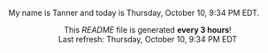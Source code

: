My name is Tanner and today is Thursday, October 10, 9:34 PM EDT.

<p align="center">This <i>README</i> file is generated <b>every 3 hours</b>!</br>Last refresh: Thursday, October 10, 9:34 PM EDT<br /></p>
